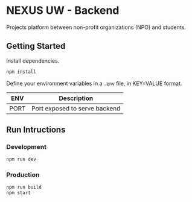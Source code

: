 # NEXUS UW - Backend

Projects platform between non-profit organizations (NPO) and students.

## Getting Started
Install dependencies.
```sh
npm install
```

Define your environment variables in a `.env` file, in KEY=VALUE format.

| ENV | Description |
| --- | ----------- |
| PORT | Port exposed to serve backend |

## Run Intructions

### Development
```sh
npm run dev
```

### Production
```sh
npm run build
npm start
```
